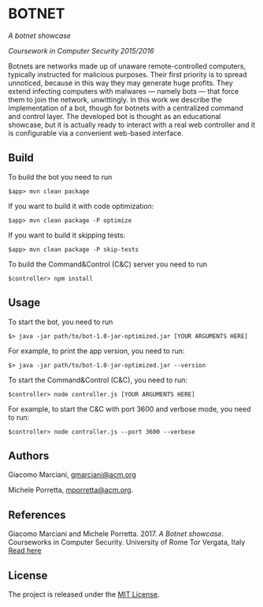 # BOTNET

*A botnet showcase*

*Coursework in Computer Security 2015/2016*

Botnets are networks made up of unaware remote-controlled computers, typically instructed for
malicious purposes.
Their first priority is to spread unnoticed, because in this way they may generate huge profits.
They extend infecting computers with malwares — namely bots — that force them to join the network,
unwittingly.
In this work we describe the implementation of a bot, though for botnets with a centralized command
and control layer.
The developed bot is thought as an educational showcase, but it is actually ready to interact with a
real web controller and it is configurable via a convenient web-based interface.


## Build
To build the bot you need to run

    $app> mvn clean package

If you want to build it with code optimization:

    $app> mvn clean package -P optimize

If you want to build it skipping tests:

    $app> mvn clean package -P skip-tests

To build the Command&Control (C&C) server you need to run

    $controller> npm install


## Usage  
To start the bot, you need to run

    $> java -jar path/to/bot-1.0-jar-optimized.jar [YOUR ARGUMENTS HERE]

For example, to print the app version, you need to run:

    $> java -jar path/to/bot-1.0-jar-optimized.jar --version

To start the Command&Control (C&C), you need to run:

    $controller> node controller.js [YOUR ARGUMENTS HERE]

For example, to start the C&C with port 3600 and verbose mode, you need to run:

    $controller> node controller.js --port 3600 --verbose


## Authors
Giacomo Marciani, [gmarciani@acm.org](mailto:gmarciani@acm.org)

Michele Porretta, [mporretta@acm.org](mailto:mporretta@acm.org).


## References
Giacomo Marciani and Michele Porretta. 2017. *A Botnet showcase*. Courseworks in Computer Security. University of Rome Tor Vergata, Italy [Read here](https://gmarciani.com)


## License
The project is released under the [MIT License](https://opensource.org/licenses/MIT).
